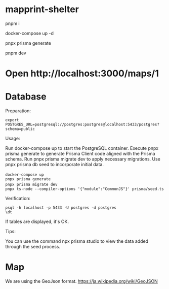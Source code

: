 # mapprint-shelter

pnpm i

docker-compose up -d

pnpx prisma generate

pnpm dev

# Open http://localhost:3000/maps/1

# Database

Preparation:

```
export POSTGRES_URL=postgresql://postgres:postgres@localhost:5433/postgres?schema=public

```

Usage:

Run docker-compose up to start the PostgreSQL container.
Execute pnpx prisma generate to generate Prisma Client code aligned with the Prisma schema.
Run pnpx prisma migrate dev to apply necessary migrations.
Use pnpx prisma db seed to incorporate initial data.

```
docker-compose up 　
pnpx prisma generate
pnpx prisma migrate dev 　
pnpx ts-node --compiler-options '{"module":"CommonJS"}' prisma/seed.ts
```

Verification:

```
psql -h localhost -p 5433 -U postgres -d postgres
\dt
```

If tables are displayed, it's OK.

Tips:

You can use the command npx prisma studio to view the data added through the seed process.

# Map

We are using the GeoJson format.
https://ja.wikipedia.org/wiki/GeoJSON

